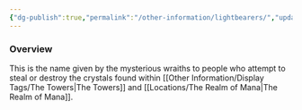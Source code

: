 ```yaml
---
{"dg-publish":true,"permalink":"/other-information/lightbearers/","updated":"2025-06-10T19:04:32.171+01:00"}
---
```



### Overview
This is the name given by the mysterious wraiths to people who attempt to steal or destroy the crystals found within [[Other Information/Display Tags/The Towers\|The Towers]] and [[Locations/The Realm of Mana\|The Realm of Mana]].